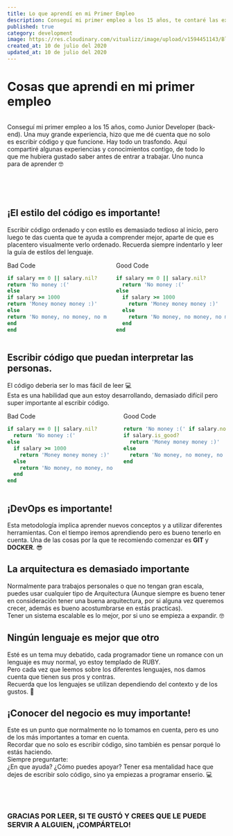 ```yaml
---
title: Lo que aprendí en mi Primer Empleo
description: Conseguí mi primer empleo a los 15 años, te contaré las experiencias y conocimientos que obtuve al trabajar ahí como Junior Developer
published: true
category: development
image: https://res.cloudinary.com/vitualizz/image/upload/v1594451143/Blog/Posts/Mi%20primer%20empleo/Cover.png
created_at: 10 de julio del 2020
updated_at: 10 de julio del 2020
---
```

# Cosas que aprendi en mi primer empleo

<div class="columns is-multiline">
<div class="column is-full is-half-desktop">
<p class='is-size-4 is-size-2-desktop'>
Conseguí mi primer empleo a los 15 años, como Junior Developer (back-end).
Una muy grande experiencia, hizo que me dé cuenta que
no solo es escribir código y que funcione. Hay todo un trasfondo.
Aquí compartiré algunas experiencias y conocimientos contigo,
de todo lo que me hubiera gustado saber antes de entrar a trabajar.
Uno nunca para de aprender 🤓
</p>
</div>
<div class="column is-full is-half-desktop">

<img-load src='https://res.cloudinary.com/vitualizz/image/upload/v1594451143/Blog/Posts/Mi%20primer%20empleo/Cover.png'></img-load>

</div>
</div>

<br></br>
## ¡El estilo del código es importante!
Escribir código ordenado y con estilo es demasiado tedioso al inicio,
pero luego te das cuenta que te ayuda a comprender mejor, aparte de que
es placentero visualmente verlo ordenado.
Recuerda siempre indentarlo y leer la guía de estilos del lenguaje.

<div class="columns is-multiline">
<div class="column is-full is-half-desktop">
<span>Bad Code</span>

```ruby
if salary == 0 || salary.nil?
return 'No money :('
else
if salary >= 1000
return 'Money money money :)'
else
return 'No money, no money, no money :('
end
end
```

</div>
<div class="column is-full is-half-desktop">
<span>Good Code</span>

```ruby
if salary == 0 || salary.nil?
  return 'No money :('
else
  if salary >= 1000
    return 'Money money money :)'
  else
    return 'No money, no money, no money :('
  end
end
```

</div>
</div>

## Escribir código que puedan interpretar las personas.
El código deberia ser lo mas fácil de leer 💻  
Esta es una habilidad que aun estoy desarrollando, demasiado difícil
pero super importante al escribir código.  

<div class="columns is-multiline">
<div class="column is-full is-half-desktop">
<span>Bad Code</span>

```ruby
if salary == 0 || salary.nil?
  return 'No money :('
else
  if salary >= 1000
    return 'Money money money :)'
  else
    return 'No money, no money, no money :('
  end
end
```

</div>
<div class="column is-full is-half-desktop">
<span>Good Code</span>

```ruby
return 'No money :(' if salary.not?
if salary.is_good?
  return 'Money money money :)'
else
  return 'No money, no money, no money :('
end
```

</div>
</div>

## ¡DevOps es importante!
Esta metodología implica aprender nuevos conceptos
y a utilizar diferentes herramientas. Con el tiempo
iremos aprendiendo pero es bueno tenerlo en cuenta.
Una de las cosas por la que te recomiendo comenzar es **GIT** y **DOCKER**. 😎

## La arquitectura es demasiado importante
Normalmente para trabajos personales o que no tengan gran escala,
puedes usar cualquier tipo de Arquitectura (Aunque siempre es bueno
tener en consideración tener una buena arquitectura, por si alguna vez
queremos crecer, además es bueno acostumbrarse en estás practicas).  
Tener un sistema escalable es lo mejor, por si uno se empieza a expandir. 🤓

## Ningún lenguaje es mejor que otro
Esté es un tema muy debatido, cada programador
tiene un romance con un lenguaje
es muy normal, yo estoy templado de RUBY.  
Pero cada vez que leemos sobre los diferentes lenguajes, nos damos cuenta que
tienen sus pros y contras.  
Recuerda que los lenguajes se utilizan dependiendo del contexto
y de los gustos. 💎

## ¡Conocer del negocio es muy importante!
Este es un punto que normalmente no lo tomamos en cuenta,
pero es uno de los más importantes a tomar en cuenta.  
Recordar que no solo es escribir código, sino también es
pensar porqué lo estás haciendo.  
Siempre preguntarte:  
¿En que ayuda? ¿Cómo puedes apoyar?
Tener esa mentalidad hace que dejes de escribir solo código,
sino ya empiezas a programar enserio. 💻


<br></br>

### GRACIAS POR LEER, SI TE GUSTÓ Y CREES QUE LE PUEDE SERVIR A ALGUIEN, ¡COMPÁRTELO!
